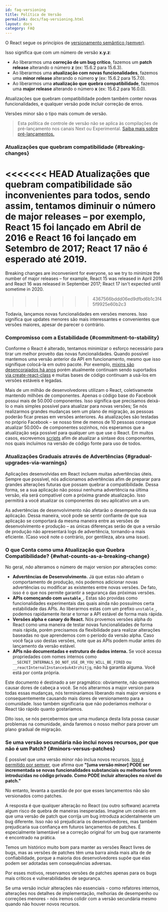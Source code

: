 ```yaml
---
id: faq-versioning
title: Política de Versão
permalink: docs/faq-versioning.html
layout: docs
category: FAQ
---
```


O React segue os princípios de [versionamento semântico (semver)](https://semver.org/).

Isso significa que com um número de versão **x.y.z**:  

* Ao liberarmos uma **correção de um bug crítico**, fazemos um **patch release** alterando o número **z** (ex: 15.6.2 para 15.6.3).
* Ao liberarmos uma **atualização com novas funcionalidades**, fazemos uma **minor release** alterando o número **y** (ex: 15.6.2 para 15.7.0).
* Ao liberarmos uma **atualização que quebra compatibilidade**, fazemos uma **major release** alterando o número **x** (ex: 15.6.2 para 16.0.0).

Atualizações que quebram compatibilidade podem também conter novas funcionalidades, e qualquer versão pode incluir correção de erros.

Versões minor são o tipo mais comum de versão.

> Esta política de controle de versão não se aplica às compilações de pré-lançamento nos canais Next ou Experimental. [Saiba mais sobre pré-lançamentos.](/docs/release-channels.html)

### Atualizações que quebram compatibilidade {#breaking-changes}

<<<<<<< HEAD
Atualizações que quebram compatibilidade são inconvenientes para todos, sendo assim, tentamos diminuir o número de major releases – por exemplo, React 15 foi lançado em Abril de 2016 e React 16 foi lançado em Setembro de 2017; React 17 não é esperado até 2019.
=======
Breaking changes are inconvenient for everyone, so we try to minimize the number of major releases – for example, React 15 was released in April 2016 and React 16 was released in September 2017; React 17 isn't expected until sometime in 2020.
>>>>>>> 4367566bddd06ed9dfbd6b1c3f45f9925e60b2c3

Todavia, lançamos novas funcionalidades em versões menores. Isso significa que updates menores são mais interessantes e convenientes que versões maiores, apesar de parecer o contrário.

### Compromisso com a Estabilidade {#commitment-to-stability} 

Conforme o React é alterado, tentamos minimizar o esforço necessário para tirar um melhor proveito das novas funcionalidades. Quando possível mantemos uma versão anterior da API em funcionamento, mesmo que isso signifique colocá-la em outro pacote. Por exemplo, [mixins são desencorajados há anos](/blog/2016/07/13/mixins-considered-harmful.html) porém atualmente continuam sendo suportados [via create-react-class](/docs/react-without-es6.html#mixins) e muitas bases de código continuam a usá-los em versões estáveis e legadas.

Mais de um milhão de desenvolvedores utilizam o React, coletivamente mantendo milhões de componentes. Apenas o código base do Facebook possui mais de 50.000 componentes. Isso significa que precisamos deixá-lo o mais simples possível para atualizar para novas versões; Se nós realizarmos grandes mudanças sem um plano de migração, as pessoas poderão ficar presas em versões anteriores. As atualizações são testadas no próprio Facebook – se nosso time de menos de 10 pessoas consegue atualizar 50.000+ de componentes sozinhos, nós esperamos que a atualização seja possível para qualquer um que use o React. Em muitos casos, escrevemos [scripts](https://github.com/reactjs/react-codemod) afim de atualizar a sintaxe dos componentes, nos quais incluímos na versão de código fonte para uso de todos.

### Atualizações Graduais através de Advertências {#gradual-upgrades-via-warnings}

Aplicações desenvolvidas em React incluem muitas advertências úteis. Sempre que possível, nós adicionamos advertências afim de preparar para grandes alterações futuras que possam quebrar a compatibilidade. Dessa forma, se a sua aplicação não possui nenhuma advertência na última versão, ela será compatível com a próxima grande atualização. Isso permitirá a você atualizar os componentes do seu aplicativo um a um.  

As advertências de desenvolvimento não afetarão o desempenho da sua aplicação. Dessa maneira, você pode se sentir confiante de que sua aplicação se comportará da mesma maneira entre as versões de desenvolvimento e produção – as únicas diferenças serão de que a versão de produção não apresentará logs de advertência, tornando-a mais eficiente. (Caso você note o contrário, por gentileza, abra uma issue).

### O que Conta como uma Atualização que Quebra Compatibilidade? {#what-counts-as-a-breaking-change}

No geral, *não* alteramos o número de major version por alterações como:

* **Advertências de Desenvolvimento.** Já que estas não afetam o comportamento de produção, nós podemos adicionar novas advertências ou modificar as existentes entre novas versões. De fato, isso é o que nos permite garantir a segurança das próximas versões. 
* **APIs començando com `unstable_`.** Estas são providas como funcionalidades experimentais das quais ainda não possuímos certa estabilidade das APIs. Ao liberarmos estas com um prefixo `unstable_`, podemos rapidamente iterar e tornar a API estável de forma mais rápida.  
* **Versões alpha e canary do React.** Nós provemos versões alpha do React como uma maneira de testar novas funcionalidades de forma mais rápida, porém precisamos da flexibilidade para realizar alterações baseadas no que aprendemos com o período da versão alpha. Caso você faça uso destas versões, note que as APIs podem mudar antes do lançamento da versão estável. 
* **APIs não documentadas e estrutura de dados interna.** Se você acessa propriedades com nomes internos como `__SECRET_INTERNALS_DO_NOT_USE_OR_YOU_WILL_BE_FIRED` ou `__reactInternalInstance$uk43rzhitjg`, não há garantia alguma. Você está por conta própria.

Este documento é destinado a ser pragmático: obviamente, não queremos causar dores de cabeça a você. Se nós alterarmos a major version para todas essas mudanças, nós terminaríamos liberando mais major versions e consequentemente causando mais dores de versionamento para a comunidade. Isso também significaria que não poderíamos melhorar o React tão rápido quanto gostaríamos.

Dito isso, se nós percebermos que uma mudança desta lista possa causar problemas na comunidade, ainda faremos o nosso melhor para prover um plano gradual de migração.

### Se uma versão secundária não inclui novos recursos, por que não é um Patch? {#minors-versus-patches}

É possível que uma versão minor não inclua novos recursos. [Isso é permitido por semver](https://semver.org/#spec-item-7), que afirma que **"[uma versão minor] PODE ser incrementada se novas funcionalidades substanciais ou melhorias forem introduzidas no código privado. Como PODE incluir alterações no nível do patch."**

No entanto, levanta a questão de por que esses lançamentos não são versionados como patches.

A resposta é que qualquer alteração no React (ou outro software) acarreta algum risco de quebra de maneiras inesperadas. Imagine um cenário em que uma versão de patch que corrija um bug introduza acidentalmente um bug diferente. Isso não só prejudicaria os desenvolvedores, mas também prejudicaria sua confiança em futuros lançamentos de patches. É especialmente lamentável se a correção original for um bug que raramente é encontrado na prática.

Temos um histórico muito bom para manter as versões React livres de bugs, mas as versões de patches têm uma barra ainda mais alta de de confiabilidade, porque a maioria dos desenvolvedores supõe que elas podem ser adotadas sem consequências adversas.

Por esses motivos, reservamos versões de patches apenas para os bugs mais críticos e vulnerabilidades de segurança.

Se uma versão incluir alterações não essenciais - como refatores internos, alterações nos detalhes de implementação, melhorias de desempenho ou correções menores - nós iremos colidir com a versão secundária mesmo quando não houver novos recursos.
